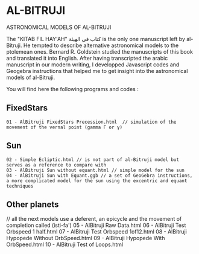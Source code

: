 # AL-BITRUJI
ASTRONOMICAL MODELS OF AL-BITRUJI

The "KITAB FIL HAY'AH"   كتاب في الهيئة is the only one manuscript left by al-Bitruji. He tempted to describe alternative astronomical models to the ptolemean ones.
Bernard R. Goldstein studied the manuscripts of this book and translated it into English.
After having transcripted the arabic manuscript in our modern writing, I developped Javascript codes and Geogebra instructions that helped me to get insight into the astronomical models of al-Bitruji.

You will find here the following programs and codes :

## FixedStars 
    01 - AlBitruji FixedStars Precession.html  // simulation of the movement of the vernal point (gamma Γ or γ)
## Sun
    02 - Simple Ecliptic.html // is not part of al-Bitruji model but serves as a reference to compare with
    03 - AlBitruji Sun without equant.html // simple model for the sun
    04 - AlBitruji Sun with Equant.ggb // a set of GeoGebra instructions, a more complicated model for the sun using the excentric and equant techniques
## Other planets
// all the next models use a deferent, an epicycle  and the  movement of completion called (isti-fa')
    05 - AlBitruji Raw Data.html
    06 - AlBitruji Test Orbspeed 1 half.html
    07 - AlBitruji Test Orbspeed 1of12.html
    08 - AlBitruji Hypopede Without OrbSpeed.html
    09 - AlBitruji Hypopede With OrbSpeed.html
    10 - AlBitruji Test of Loops.html






